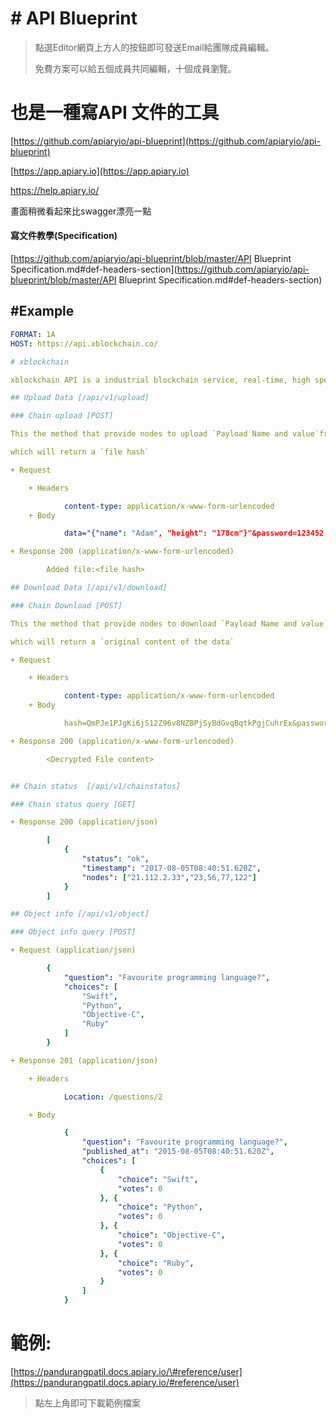 # \# API Blueprint

> 點選Editor網頁上方人的按鈕即可發送Email給團隊成員編輯。
>
> 免費方案可以給五個成員共同編輯，十個成員瀏覽。

# 也是一種寫API 文件的工具

[https://github.com/apiaryio/api-blueprint](https://github.com/apiaryio/api-blueprint)

[https://app.apiary.io](https://app.apiary.io)

https://help.apiary.io/

畫面稍微看起來比swagger漂亮一點

#### 寫文件教學\(Specification\)

[https://github.com/apiaryio/api-blueprint/blob/master/API Blueprint Specification.md\#def-headers-section](https://github.com/apiaryio/api-blueprint/blob/master/API Blueprint Specification.md#def-headers-section)

## \#Example

```yaml
FORMAT: 1A
HOST: https://api.xblockchain.co/

# xblockchain

xblockchain API is a industrial blockchain service, real-time, high speed, no miner, based on Distributed Ledger technology.It allows anyone issue and manage digital assets like stocks and bonds, commodities, currencies, land titles, music or software licensing, gift cards and loyalty points.

## Upload Data [/api/v1/upload]

### Chain upload [POST]

This the method that provide nodes to upload `Payload Name and value`from the main chain and using AES-256 and GZIB.

which will return a `file hash`

+ Request 

    + Headers 

            content-type: application/x-www-form-urlencoded
    + Body

            data="{"name": "Adam", "height": "178cm"}"&password=123452

+ Response 200 (application/x-www-form-urlencoded)

        Added file:<file hash>

## Download Data [/api/v1/download]

### Chain Download [POST]

This the method that provide nodes to download `Payload Name and value`from the main chain providing the file hash returned by the upload API then AES-256 decrypt and unzip.

which will return a `original content of the data`

+ Request 

    + Headers 

            content-type: application/x-www-form-urlencoded
    + Body

            hash=QmPJe1PJgKi6jS12Z96v8NZBPjSyBdGvqBqtkPgjCuhrEx&password=12345

+ Response 200 (application/x-www-form-urlencoded)

        <Decrypted File content>


## Chain status  [/api/v1/chainstatus]

### Chain status query [GET]

+ Response 200 (application/json)

        [
            {
                "status": "ok",
                "timestamp": "2017-08-05T08:40:51.620Z",
                "nodes": ["21.112.2.33","23,56,77,122"]
            }
        ]

## Object info [/api/v1/object]

### Object info query [POST]

+ Request (application/json)

        {
            "question": "Favourite programming language?",
            "choices": [
                "Swift",
                "Python",
                "Objective-C",
                "Ruby"
            ]
        }

+ Response 201 (application/json)

    + Headers

            Location: /questions/2

    + Body

            {
                "question": "Favourite programming language?",
                "published_at": "2015-08-05T08:40:51.620Z",
                "choices": [
                    {
                        "choice": "Swift",
                        "votes": 0
                    }, {
                        "choice": "Python",
                        "votes": 0
                    }, {
                        "choice": "Objective-C",
                        "votes": 0
                    }, {
                        "choice": "Ruby",
                        "votes": 0
                    }
                ]
            }
```

# 範例:

[https://pandurangpatil.docs.apiary.io/\#reference/user](https://pandurangpatil.docs.apiary.io/#reference/user)

> 點左上角即可下載範例檔案




